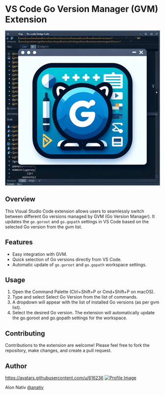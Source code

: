 # VS Code Go Version Manager (GVM) Extension

![Go Switcher Icon](./assets/go-switcher-icon.webp)


## Overview

This Visual Studio Code extension allows users to seamlessly switch between different Go versions managed by GVM (Go Version Manager). It updates the `go.goroot` and `go.gopath` settings in VS Code based on the selected Go version from the gvm list.

## Features

* Easy integration with GVM.
* Quick selection of Go versions directly from VS Code.
* Automatic update of `go.goroot` and `go.gopath` workspace settings.

## Usage

1. Open the Command Palette (Ctrl+Shift+P or Cmd+Shift+P on macOS).
2. Type and select Select Go Version from the list of commands.
3. A dropdown will appear with the list of installed Go versions (as per gvm list).
4. Select the desired Go version. The extension will automatically update the go.goroot and go.gopath settings for the workspace.

## Contributing

Contributions to the extension are welcome! Please feel free to fork the repository, make changes, and create a pull request.

## Author
https://avatars.githubusercontent.com/u/616236
[![Profile Image](https://github.com/anativ.png?s=48&v=4)](https://github.com/anativ)

Alon Nativ [@anativ](https://github.com/anativ)